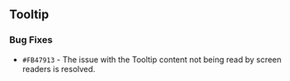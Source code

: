 ## Tooltip

### Bug Fixes

- `#FB47913` - The issue with the Tooltip content not being read by screen readers is resolved.
